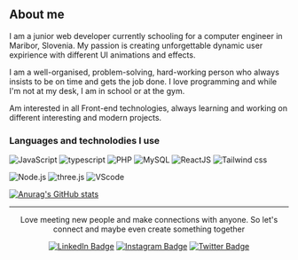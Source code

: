 ## About me
I am a junior web developer currently schooling for a computer engineer in Maribor, Slovenia. My passion is creating unforgettable dynamic user expirience with different UI animations and effects.

I am a well-organised, problem-solving, hard-working person who always insists to be on time and gets the job done. I love programming and while I'm not at my desk, I am in school or at the gym.

Am interested in all Front-end technologies, always learning and working on different interesting and modern projects.

### Languages and technolodies I use
![JavaScript](https://img.shields.io/badge/JavaScript-esnext-yellow?style=for-the-badge&logo=javascript)
![typescript](https://img.shields.io/badge/typescript-4.6-blue?style=for-the-badge&logo=typescript)
![PHP](https://img.shields.io/badge/PHP-8.0-purple?style=for-the-badge&logo=php)
![MySQL](https://img.shields.io/badge/MYSQL-8.0-lightblue?style=for-the-badge&logo=mysql)
![ReactJS](https://img.shields.io/badge/react-18-blue?style=for-the-badge&logo=react)
![Tailwind css](https://img.shields.io/badge/Tailwind%20css-3.0-lightblue?style=for-the-badge&logo=tailwindcss)

![Node.js](https://img.shields.io/badge/Nodejs-18.0-default?style=for-the-badge&logo=node.js)
![three.js](https://img.shields.io/badge/Three.js-r139-white?style=for-the-badge&logo=three.js)
![VScode](https://img.shields.io/badge/VSCODE-1.66-blue?style=for-the-badge&logo=visualstudiocode)

[![Anurag's GitHub stats](https://github-readme-stats.vercel.app/api?username=Janzunec&hide=stars,contribs&show_icons=true&theme=radical)](https://github.com/anuraghazra/github-readme-stats)
<hr />
<div id="contact" align='center'>
  <p>Love meeting new people and make connections with anyone. So let's connect and maybe even create something together</p>
  <a href=''><img src="https://img.shields.io/badge/LinkedIn-blue?style=for-the-badge&logo=linkedin&logoColor=white" alt="LinkedIn Badge" /></a>
  <a href=''><img src="https://img.shields.io/badge/Instagram-purple?style=for-the-badge&logo=instagram&logoColor=white" alt="Instagram Badge"/></a>
  <a href=''><img src="https://img.shields.io/badge/Twitter-lightblue?style=for-the-badge&logo=Twitter&logoColor=blue" alt="Twitter Badge"/></a>
</div>
